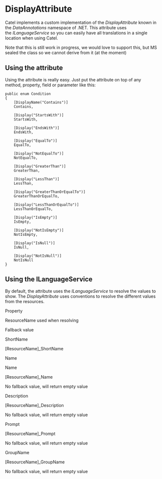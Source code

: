 # DisplayAttribute

Catel implements a custom implementation of the *DisplayAttribute* known in the *DataAnnotations* namespace of .NET. This attribute uses the *ILanguageService* so you can easily have all translations in a single location when using Catel.

Note that this is still work in progress, we would love to support this, but MS sealed the class so we cannot derive from it (at the moment)

## Using the attribute

Using the attribute is really easy. Just put the attribute on top of any method, property, field or parameter like this:

```
public enum Condition
{
    [DisplayName("Contains")]
    Contains,
    
    [Display("StartsWith")]
    StartsWith,
    
    [Display("EndsWith")]
    EndsWith,
    
    [Display("EqualTo")]
    EqualTo,
    
    [Display("NotEqualTo")]
    NotEqualTo,
    
    [Display("GreaterThan")]
    GreaterThan,
    
    [Display("LessThan")]
    LessThan,
    
    [Display("GreaterThanOrEqualTo")]
    GreaterThanOrEqualTo,
    
    [Display("LessThanOrEqualTo")]
    LessThanOrEqualTo,
    
    [Display("IsEmpty")]
    IsEmpty,
    
    [Display("NotIsEmpty")]
    NotIsEmpty,
    
    [Display("IsNull")]
    IsNull,
    
    [Display("NotIsNull")]
    NotIsNull
}
```

## Using the ILanguageService

By default, the attribute uses the *ILanguageService* to resolve the values to show. The *DisplayAttribute* uses conventions to resolve the different values from the resources.

Property

ResourceName used when resolving

Fallback value

ShortName

[ResourceName]\_ShortName

Name

Name

[ResourceName]\_Name

No fallback value, will return empty value

Description

[ResourceName]\_Description

No fallback value, will return empty value

Prompt

[ResourceName]\_Prompt

No fallback value, will return empty value

GroupName

[ResourceName]\_GroupName

No fallback value, will return empty value

